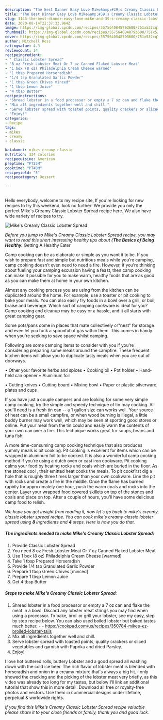 ```yaml
---
description: "The Best Dinner Easy Love Mike&amp;#39;s Creamy Classic Lobster Spread"
title: "The Best Dinner Easy Love Mike&amp;#39;s Creamy Classic Lobster Spread"
slug: 3143-the-best-dinner-easy-love-mike-and-39-s-creamy-classic-lobster-spread
date: 2020-08-14T22:37:33.964Z
image: https://img-global.cpcdn.com/recipes/5575640848793600/751x532cq70/mikes-creamy-classic-lobster-spread-recipe-main-photo.jpg
thumbnail: https://img-global.cpcdn.com/recipes/5575640848793600/751x532cq70/mikes-creamy-classic-lobster-spread-recipe-main-photo.jpg
cover: https://img-global.cpcdn.com/recipes/5575640848793600/751x532cq70/mikes-creamy-classic-lobster-spread-recipe-main-photo.jpg
author: Mitchell Ross
ratingvalue: 4.3
reviewcount: 14
recipeingredient:
- " Classic Lobster Spread"
- "8 oz Fresh Lobster Meat Or 7 oz Canned Flaked Lobster Meat"
- "1 box (8 oz) Philadelphia Cream Cheese warmed"
- "1 tbsp Prepared Horseradish"
- "1/4 tsp Granulated Garlic Powder"
- "1 tbsp Green Chives minced"
- "1 tbsp Lemon Juice"
- "4 tbsp Butter"
recipeinstructions:
- "Shread lobster in a food processor or empty a 7 oz can and flake the meat in a bowl. Discard any lobster meat strings you may find when using a processor. To bake, broil or grill your lobster, see my easy, step by step recipe below. You can also used boiled lobster but baked tastes much better.  https://cookpad.com/us/recipes/350784-mikes-ez-broiled-lobster-tails"
- "Mix all ingredients together well and chill."
- "Serve lobster spread with toasted points, quality crackers or sliced vegetables and garnish with Paprika and dried Parsley."
- "Enjoy!"
categories:
- Recipe
tags:
- mikes
- creamy
- classic

katakunci: mikes creamy classic 
nutrition: 134 calories
recipecuisine: American
preptime: "PT25M"
cooktime: "PT40M"
recipeyield: "3"
recipecategory: Dessert

---
```

<br>
Hello everybody, welcome to my recipe site, If you're looking for new recipes to try this weekend, look no further! We provide you only the perfect Mike&#39;s Creamy Classic Lobster Spread recipe here. We also have wide variety of recipes to try.
<br>


![Mike&#39;s Creamy Classic Lobster Spread](https://img-global.cpcdn.com/recipes/5575640848793600/751x532cq70/mikes-creamy-classic-lobster-spread-recipe-main-photo.jpg)

<i>Before you jump to Mike&#39;s Creamy Classic Lobster Spread recipe, you may want to read this short interesting healthy tips about {<strong>The Basics of Being Healthy</strong>.</i>
Getting A Healthy Eater

    
Camp cooking can be as elaborate or simple as you want it to be. If you wish to prepare fast and simple but nutritious meals while you're camping, camp cooking doesn't even need to need a fire. However, if you're thinking about fueling your camping excursion having a feast, then camp cooking can make it possible for you to make warm, healthy foods that are as good as you can make them at home in your own kitchen.

 Almost any cooking process you are using from the kitchen can be duplicated around the home. For example, use a toaster or pit cooking to bake your meals. You can also easily fry foods in a bowl over a grill, or boil, braise and beverage. Which sort of camping cookware is ideal for you? Camp cooking and cleanup may be easy or a hassle, and it all starts with great camping gear.

Some pots/pans come in places that mate collectively or"nest" for storage and even let you tuck a spoonful of gas within them. This comes in handy when you're seeking to save space whilst camping.

Following are some camping items to consider with you if you're considering preparing some meals around the campfire. These frequent kitchen items will allow you to duplicate tasty meals when you are out of doorways.


• Other your favorite herbs and spices
• Cooking oil
• Pot holder
• Hand-held can opener
• Aluminum foil

• Cutting knives
• Cutting board
• Mixing bowl
• Paper or plastic silverware, plates and cups

If you have just a couple campers and are looking for some very simple camp cooking, try the simple and speedy technique of tin may cooking. All you'll need is a fresh tin can -- a 1 gallon size can works well. Your source of heat can be a small campfire, or when wood burning is illegal, a little buddy burner may work well, which may be seen at sporting good stores or online. Put your meal from the tin could and easily warm the contents of your own can over a fire.  This technique works great for soups, beans and tuna fish.

A more time-consuming camp cooking technique that also produces yummy meals is pit cooking. Pit cooking is excellent for items which can be wrapped in aluminum foil to be cooked.  It is also a wonderful camp cooking method if you're using a dutch oven or cast iron cookware. Pit cooking calms your food by heating rocks and coals which are buried in the floor. As the stones cool , their emitted heat cooks the meals. To pit cookfirst dig a hole that is roughly three times larger than your own cookware. Line the pit with rocks and create a fire in the middle. Once the flame has burned rapidly for approximately one hour, push the warm coals and rocks into the center. Layer your wrapped food covered skillets on top of the stones and coals and place on top. After a couple of hours, you'll have some delicious camp food to relish.


<i>We hope you got insight from reading it, now let's go back to mike&#39;s creamy classic lobster spread recipe. You can cook mike&#39;s creamy classic lobster spread using <strong>8</strong> ingredients and <strong>4</strong> steps. Here is how you do that.
</i>

##### The ingredients needed to make Mike&#39;s Creamy Classic Lobster Spread:

1. Provide  Classic Lobster Spread
1. You need 8 oz Fresh Lobster Meat Or 7 oz Canned Flaked Lobster Meat
1. Use 1 box (8 oz) Philadelphia Cream Cheese [warmed]
1. Take 1 tbsp Prepared Horseradish
1. Provide 1/4 tsp Granulated Garlic Powder
1. Prepare 1 tbsp Green Chives [minced]
1. Prepare 1 tbsp Lemon Juice
1. Get 4 tbsp Butter


##### Steps to make Mike&#39;s Creamy Classic Lobster Spread:

1. Shread lobster in a food processor or empty a 7 oz can and flake the meat in a bowl. Discard any lobster meat strings you may find when using a processor. To bake, broil or grill your lobster, see my easy, step by step recipe below. You can also used boiled lobster but baked tastes much better. -  - https://cookpad.com/us/recipes/350784-mikes-ez-broiled-lobster-tails
1. Mix all ingredients together well and chill.
1. Serve lobster spread with toasted points, quality crackers or sliced vegetables and garnish with Paprika and dried Parsley.
1. Enjoy!


I love hot buttered rolls, buttery Lobster and a good spread all washing down with the cold ice beer. The rich flavor of lobster meat is blended with horseradish and onion in a creamy mixture that&#39;s always a big hit. I only showed the cracking and the picking of the lobster meat very briefly, as this video was already too long for my tastes, but below I&#39;ll link an additional tutorial that show this in more detail. Download all free or royalty-free photos and vectors. Use them in commercial designs under lifetime, perpetual &amp; worldwide rights. 

<i>If you find this Mike&#39;s Creamy Classic Lobster Spread recipe valuable please share it to your close friends or family, thank you and good luck.</i>
